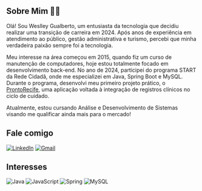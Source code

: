 ## Sobre Mim 👨‍💻
Olá! Sou Weslley Gualberto, um entusiasta da tecnologia que decidiu realizar uma transição de carreira em 2024. Após anos de experiência em atendimento ao público, gestão administrativa e turismo, percebi que minha verdadeira paixão sempre foi a tecnologia.

Meu interesse na área começou em 2015, quando fiz um curso de manutenção de computadores, hoje estou totalmente focado em desenvolvimento back-end. No ano de 2024, participei do programa START da Rede Cidadã, onde me especializei em Java, Spring Boot e MySQL. Durante o programa, desenvolvi meu primeiro projeto prático, o [ProntoRecife](https://github.com/Pronto-Recife), uma aplicação voltada à integração de registros clínicos no ciclo de cuidado.

Atualmente, estou cursando Análise e Desenvolvimento de Sistemas visando me qualificar ainda mais para o mercado!

## Fale comigo
[![LinkedIn](https://img.shields.io/badge/LinkedIn-0077B5?style=for-the-badge&logo=linkedin&logoColor=white)](https://www.linkedin.com/in/weslleygcsilva/)
[![Gmail](https://img.shields.io/badge/Gmail-333333?style=for-the-badge&logo=gmail&logoColor=red)](mailto:gualbertoweslley@gmail.com)


## Interesses
![Java](https://img.shields.io/badge/java-%23ED8B00.svg?style=for-the-badge&logo=openjdk&logoColor=white) ![JavaScript](https://img.shields.io/badge/JavaScript-F7DF1E?style=for-the-badge&logo=javascript&logoColor=black) ![Spring](https://img.shields.io/badge/spring-%236DB33F.svg?style=for-the-badge&logo=spring&logoColor=white) ![MySQL](https://img.shields.io/badge/MySQL-00000F?style=for-the-badge&logo=mysql&logoColor=white)


